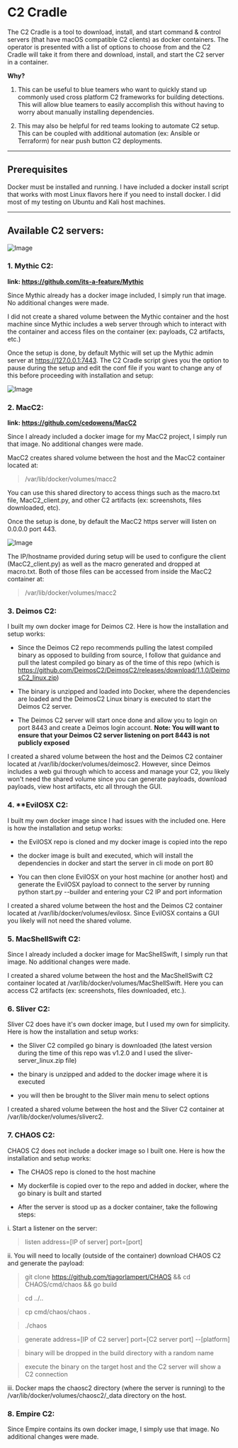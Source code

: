 # C2 Cradle
The C2 Cradle is a tool to download, install, and start command &amp; control servers (that have macOS compatible C2 clients) as docker containers. The operator is presented with a list of options to choose from and the C2 Cradle will take it from there and download, install, and start the C2 server in a container. 

**Why?**
1. This can be useful to blue teamers who want to quickly stand up commonly used cross platform C2 frameworks for building detections. This will allow blue teamers to easily accomplish this without having to worry about manually installing dependencies.

2. This may also be helpful for red teams looking to automate C2 setup. This can be coupled with additional automation (ex: Ansible or Terraform) for near push button C2 deployments.

---------------

## Prerequisites

Docker must be installed and running. I have included a docker install script that works with most Linux flavors here if you need to install docker. I did most of my testing on Ubuntu and Kali host machines.

---------------

## Available C2 servers:

![Image](pic1.png)

### 1. Mythic C2:

**link: https://github.com/its-a-feature/Mythic**

Since Mythic already has a docker image included, I simply run that image. No additional changes were made.

I did not create a shared volume between the Mythic container and the host machine since Mythic includes a web server through which to interact with the container and access files on the container (ex: payloads, C2 artifacts, etc.)

Once the setup is done, by default Mythic will set up the Mythic admin server at https://127.0.0.1:7443. The C2 Cradle script gives you the option to pause during the setup and edit the conf file if you want to change any of this before proceeding with installation and setup:

![Image](pic2.png)

### 2. MacC2:

**link: https://github.com/cedowens/MacC2**

Since I already included a docker image for my MacC2 project, I simply run that image. No additional changes were made.

MacC2 creates shared volume between the host and the MacC2 container located at:
> /var/lib/docker/volumes/macc2

You can use this shared directory to access things such as the macro.txt file, MacC2_client.py, and other C2 artifacts (ex: screenshots, files downloaded, etc).

Once the setup is done, by default the MacC2 https server will listen on 0.0.0.0 port 443. 

![Image](pic3.png)

The IP/hostname provided during setup will be used to configure the client (MacC2_client.py) as well as the macro generated and dropped at macro.txt. Both of those files can be accessed from inside the MacC2 container at:

> /var/lib/docker/volumes/macc2



### 3. Deimos C2:

I built my own docker image for Deimos C2. Here is how the installation and setup works:

- Since the Deimos C2 repo recommends pulling the latest compiled binary as opposed to building from source, I follow that guidance and pull the latest compiled go binary as of the time of this repo (which is https://github.com/DeimosC2/DeimosC2/releases/download/1.1.0/DeimosC2_linux.zip)

- The binary is unzipped and loaded into Docker, where the dependencies are loaded and the DeimosC2 Linux binary is executed to start the Deimos C2 server.

- The Deimos C2 server will start once done and allow you to login on port 8443 and create a Deimos login account. **Note: You will want to ensure that your Deimos C2 server listening on port 8443 is not publicly exposed**

I created a shared volume between the host and the Deimos C2 container located at /var/lib/docker/volumes/deimosc2. However, since Deimos includes a web gui through which to access and manage your C2, you likely won't need the shared volume since you can generate payloads, download payloads, view host artifacts, etc all through the GUI.

### 4. **EvilOSX C2:

I built my own docker image since I had issues with the included one. Here is how the installation and setup works:

- the EvilOSX repo is cloned and my docker image is copied into the repo

- the docker image is built and executed, which will install the dependencies in docker and start the server in cli mode on port 80

- You can then clone EvilOSX on your host machine (or another host) and generate the EvilOSX payload to connect to the server by running python start.py --builder and entering your C2 IP and port information

I created a shared volume between the host and the Deimos C2 container located at /var/lib/docker/volumes/evilosx. Since EvilOSX contains a GUI you likely will not need the shared volume.

### 5. MacShellSwift C2:

Since I already included a docker image for MacShellSwift, I simply run that image. No additional changes were made.

I created a shared volume between the host and the MacShellSwift C2 container located at /var/lib/docker/volumes/MacShellSwift. Here you can access C2 artifacts (ex: screenshots, files downloaded, etc.).

### 6. Sliver C2:

Sliver C2 does have it's own docker image, but I used my own for simplicity. Here is how the installation and setup works:

- the Sliver C2 compiled go binary is downloaded (the latest version during the time of this repo was v1.2.0 and I used the sliver-server_linux.zip file)

- the binary is unzipped and added to the docker image where it is executed

- you will then be brought to the Sliver main menu to select options

I created a shared volume between the host and the Sliver C2 container at /var/lib/docker/volumes/sliverc2.

### 7. CHAOS C2:

CHAOS C2 does not include a docker image so I built one. Here is how the installation and setup works:

- The CHAOS repo is cloned to the host machine

- My dockerfile is copied over to the repo and added in docker, where the go binary is built and started

- After the server is stood up as a docker container, take the following steps:

i. Start a listener on the server:
> listen address=[IP of server] port=[port]

ii. You will need to locally (outside of the container) download CHAOS C2 and generate the payload:

> git clone https://github.com/tiagorlampert/CHAOS && cd CHAOS/cmd/chaos && go build

> cd ../..

> cp cmd/chaos/chaos .

> ./chaos

> generate address=[IP of C2 server] port=[C2 server port] --[platform]

> binary will be dropped in the build directory with a random name

> execute the binary on the target host and the C2 server will show a C2 connection

iii. Docker maps the chaosc2 directory (where the server is running) to the /var/lib/docker/volumes/chaosc2/_data directory on the host. 

### 8. Empire C2:

Since Empire contains its own docker image, I simply use that image. No additional changes were made.

